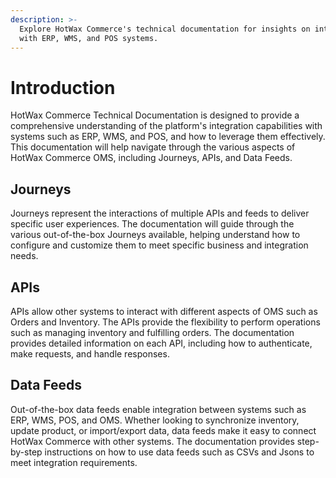 ```yaml
---
description: >-
  Explore HotWax Commerce's technical documentation for insights on integrating
  with ERP, WMS, and POS systems.
---
```


# Introduction

HotWax Commerce Technical Documentation is designed to provide a comprehensive understanding of the platform's integration capabilities with systems such as ERP, WMS, and POS, and how to leverage them effectively. This documentation will help navigate through the various aspects of HotWax Commerce OMS, including Journeys, APIs, and Data Feeds.

## Journeys

Journeys represent the interactions of multiple APIs and feeds to deliver specific user experiences. The documentation will guide through the various out-of-the-box Journeys available, helping understand how to configure and customize them to meet specific business and integration needs.

## APIs

APIs allow other systems to interact with different aspects of OMS such as Orders and Inventory. The APIs provide the flexibility to perform operations such as managing inventory and fulfilling orders. The documentation provides detailed information on each API, including how to authenticate, make requests, and handle responses.

## Data Feeds

Out-of-the-box data feeds enable integration between systems such as ERP, WMS, POS, and OMS. Whether looking to synchronize inventory, update product, or import/export data, data feeds make it easy to connect HotWax Commerce with other systems. The documentation provides step-by-step instructions on how to use data feeds such as CSVs and Jsons to meet integration requirements.
